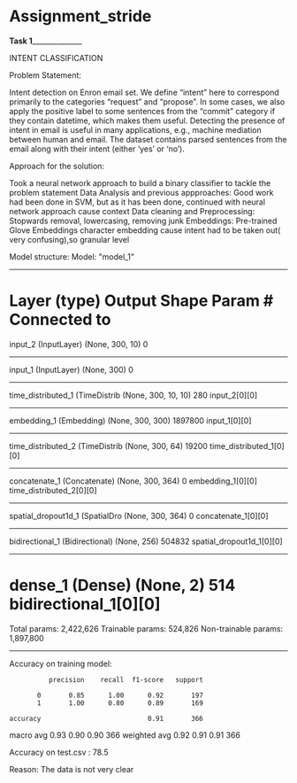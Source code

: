 # Assignment_stride

____________________________________________________Task 1__________________________________________________________________

INTENT CLASSIFICATION

Problem Statement:

Intent detection on Enron email set. We define “intent” here to correspond primarily to the categories “request” and “propose”.
In some cases, we also apply the positive label to some sentences from the “commit” category if they contain datetime, which makes them useful. Detecting the presence of intent in email is useful in many applications, e.g., machine mediation between human and email. The dataset contains parsed sentences from the email along with their intent (either ‘yes’ or ‘no’).

Approach for the solution:


Took a neural network approach to build a binary classifier to tackle the problem statement
Data Analysis and previous appproaches:
  Good work had been done in SVM, but as it has been done, continued with neural network approach cause context
Data cleaning and Preprocessing:
  Stopwards removal, lowercasing, removing junk
Embeddings:
  Pre-trained Glove Embeddings
  character embedding cause intent had to be taken out( very confusing),so granular level
  
 Model structure:
  Model: "model_1"
__________________________________________________________________________________________________
Layer (type)                    Output Shape         Param #     Connected to                     
==================================================================================================
input_2 (InputLayer)            (None, 300, 10)      0                                            
__________________________________________________________________________________________________
input_1 (InputLayer)            (None, 300)          0                                            
__________________________________________________________________________________________________
time_distributed_1 (TimeDistrib (None, 300, 10, 10)  280         input_2[0][0]                    
__________________________________________________________________________________________________
embedding_1 (Embedding)         (None, 300, 300)     1897800     input_1[0][0]                    
__________________________________________________________________________________________________
time_distributed_2 (TimeDistrib (None, 300, 64)      19200       time_distributed_1[0][0]         
__________________________________________________________________________________________________
concatenate_1 (Concatenate)     (None, 300, 364)     0           embedding_1[0][0]                
                                                                 time_distributed_2[0][0]         
__________________________________________________________________________________________________
spatial_dropout1d_1 (SpatialDro (None, 300, 364)     0           concatenate_1[0][0]              
__________________________________________________________________________________________________
bidirectional_1 (Bidirectional) (None, 256)          504832      spatial_dropout1d_1[0][0]        
__________________________________________________________________________________________________
dense_1 (Dense)                 (None, 2)            514         bidirectional_1[0][0]            
==================================================================================================
Total params: 2,422,626
Trainable params: 524,826
Non-trainable params: 1,897,800
__________________________________________________________________________________________________


Accuracy on training model: 


              precision    recall  f1-score   support

           0       0.85      1.00      0.92       197
           1       1.00      0.80      0.89       169

    accuracy                           0.91       366
   macro avg       0.93      0.90      0.90       366
weighted avg       0.92      0.91      0.91       366


Accuracy on test.csv :
78.5

Reason: The data is not very clear






 
